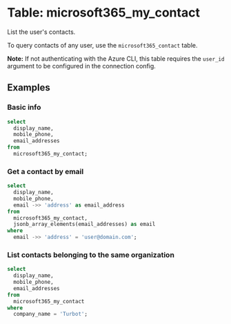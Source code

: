 # Table: microsoft365_my_contact

List the user's contacts.

To query contacts of any user, use the `microsoft365_contact` table.

**Note:** If not authenticating with the Azure CLI, this table requires the `user_id` argument to be configured in the connection config.

## Examples

### Basic info

```sql
select
  display_name,
  mobile_phone,
  email_addresses
from
  microsoft365_my_contact;
```

### Get a contact by email

```sql
select
  display_name,
  mobile_phone,
  email ->> 'address' as email_address
from
  microsoft365_my_contact,
  jsonb_array_elements(email_addresses) as email
where
  email ->> 'address' = 'user@domain.com';
```

### List contacts belonging to the same organization

```sql
select
  display_name,
  mobile_phone,
  email_addresses
from
  microsoft365_my_contact
where
  company_name = 'Turbot';
```
